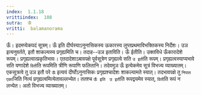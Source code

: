 ```yaml
---
index:  1.1.18
vrittiindex:  108
sutra:  ऊँ
vritti:  balamanorama 
---
```


ऊँ। इदमप्येकपदं सूत्रम्। ऊँ इति दीर्घस्याऽनुनासिकस्य ऊकारस्य लुप्तप्रथमाविभक्तिकस्य निर्देशः। उञ इत्यनुवर्तते, इतौ शाकल्यस्य प्रगृह्यमिति च। तदाह--उञ इताविति। ऊँ ईतीति। उक्तविधे ऊँकारादेशे रूपम्। प्रगृह्यत्वात्प्रकृतिभावः। एतदादेशाऽबावपक्षे पूर्वसूत्रेण प्रगृह्यत्वे सति `उ इती`ति रूपम्। प्रगृह्यत्वस्याप्यभावे सति यणादेशे `विती`ति रूपमिति त्रीणि रूपाणि फलितानि। तदेवमुञ ऊँ इत्येकमेव सूत्रं विभज्य व्याख्यातम्। एकसूत्रत्वे तु उञ इतौ परे `ऊँ` इत्ययं दीर्घोऽनुनासिकः प्रगृह्यश्चादेशः शाकल्यामते स्यात्। तदभावपक्षे तु `निपात एका`जिति नित्यं प्रगृह्यत्वमित्येतावल्लभ्येत। ततश्च `ऊँ इति ` `उ इती`ति रूपद्वयमेव स्यात्, `विती`ति रूपं न लभ्येत। अतो विभज्य व्याख्यातम्। 


